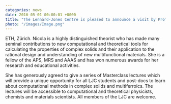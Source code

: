 ```yaml
---
categories: news
date: 2016-05-01 00:00:01 +0000
title: "The Lennard-Jones Centre is pleased to announce a visit by Professor Nicola Spalding"
photo: "/images/Image.png"
---
```


ETH, Zürich. Nicola is a highly distinguished theorist who has made many seminal contributions to new computational and theoretical tools for calculating the properties of complex solids and their application to the rational design and understanding of new multifunctional materials. She is a fellow of the APS, MRS and AAAS and has won numerous awards for her research and educational activities.

She has generously agreed to give a series of Masterclass lectures which will provide a unique opportunity for all LJC students and post-docs to learn about computational methods in complex solids and multiferroics. The lectures will be accessible to computational and theoretical physicists, chemists and materials scientists. All members of the LJC are welcome.  
